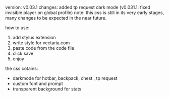 version: v0.03.1
changes: added tp request dark mode (v0.031.1: fixed invisible player on global profile)
note: this css is still in its very early stages, many changes to be expected in the near future.

how to use:
1. add stylus extension
2. write style for vectaria.com
3. paste code from the code file
4. click save
5. enjoy

the css cotains:
- darkmode for hotbar, backpack, chest , tp request
- custom font and prompt 
- transparent background for stats
